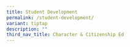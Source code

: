 ```yaml
---
title: Student Development
permalink: /student-development/
variant: tiptap
description: ""
third_nav_title: Character & Citizenship Ed
---
```

<p></p>